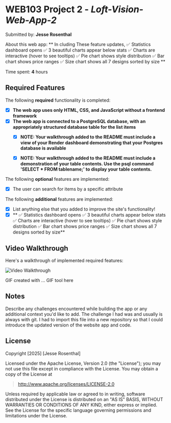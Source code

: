 # WEB103 Project 2 - *Loft-Vision-Web-App-2*

Submitted by: **Jesse Rosenthal**

About this web app: ** In cluding These feature updates, ✅ Statistics dashboard opens
✅ 3 beautiful charts appear below stats
✅ Charts are interactive (hover to see tooltips)
✅ Pie chart shows style distribution
✅ Bar chart shows price ranges
✅ Size chart shows all 7 designs sorted by size
**

Time spent: **4** hours

## Required Features

The following **required** functionality is completed:

<!-- Make sure to check off completed functionality below -->
- [X] **The web app uses only HTML, CSS, and JavaScript without a frontend framework**
- [X] **The web app is connected to a PostgreSQL database, with an appropriately structured database table for the list items**
  -[X] **NOTE: Your walkthrough added to the README must include a view of your Render dashboard demonstrating that your Postgres database is available**
  - [X]  **NOTE: Your walkthrough added to the README must include a demonstration of your table contents. Use the psql command 'SELECT * FROM tablename;' to display your table contents.**


The following **optional** features are implemented:

- [X] The user can search for items by a specific attribute

The following **additional** features are implemented:

- [X] List anything else that you added to improve the site's functionality!
- [X] ** ✅ Statistics dashboard opens
✅ 3 beautiful charts appear below stats
✅ Charts are interactive (hover to see tooltips)
✅ Pie chart shows style distribution
✅ Bar chart shows price ranges
✅ Size chart shows all 7 designs sorted by size** 

## Video Walkthrough

Here's a walkthrough of implemented required features:

<img src='https://github.com/Itsurguy2/Loft-Vision-Web-App-2/blob/master/LoftVisionGif2-ezgif.com-optimize.gif' title='Video Walkthrough' width='' alt='Video Walkthrough' />

<!-- Replace this with whatever GIF tool you used! -->
GIF created with ...  GIF tool here
<!-- Recommended tools:
[Kap](https://getkap.co/) for macOS
[ScreenToGif](https://www.screentogif.com/) for Windows
[peek](https://github.com/phw/peek) for Linux. -->

## Notes

Describe any challenges encountered while building the app or any additional context you'd like to add. 
The challenge I had was and usually is always with git. I had to import this file into a new repository so that I could introduce the updated version of the website app and code. 

## License

Copyright [2025] [Jesse Rosenthal]

Licensed under the Apache License, Version 2.0 (the "License"); you may not use this file except in compliance with the License. You may obtain a copy of the License at

> http://www.apache.org/licenses/LICENSE-2.0

Unless required by applicable law or agreed to in writing, software distributed under the License is distributed on an "AS IS" BASIS, WITHOUT WARRANTIES OR CONDITIONS OF ANY KIND, either express or implied. See the License for the specific language governing permissions and limitations under the License.
